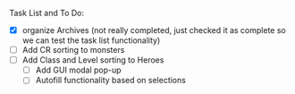 Task List and To Do:

- [x] organize Archives (not really completed, just checked it as complete so we can test the task list functionality)
- [ ] Add CR sorting to monsters
- [ ] Add Class and Level sorting to Heroes
  - [ ] Add GUI modal pop-up
  - [ ] Autofill functionality based on selections